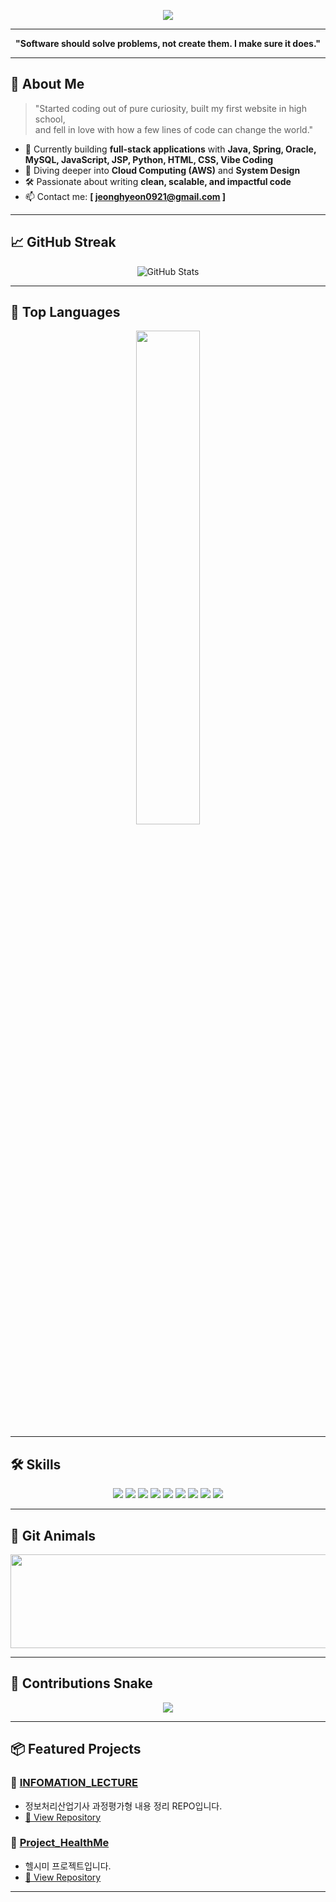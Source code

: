 <p align="center">
  <img src="https://capsule-render.vercel.app/api?type=waving&color=gradient&height=200&section=header&text=Hi,%20I'm%20eononenoe!&fontSize=50&fontAlignY=50"/>
</p>

---
 
<p align="center">
  <b>"Software should solve problems, not create them. I make sure it does."</b>
</p>

--- 
 
## 🚀 About Me

> "Started coding out of pure curiosity, built my first website in high school,   
> and fell in love with how a few lines of code can change the world."

- 🔭 Currently building **full-stack applications** with **Java, Spring, Oracle, MySQL, JavaScript, JSP, Python, HTML, CSS, Vibe Coding**
- 🌱 Diving deeper into **Cloud Computing (AWS)** and **System Design** 
- 🛠️ Passionate about writing **clean, scalable, and impactful code**
- 📫 Contact me: **[ jeonghyeon0921@gmail.com ]** 
 
---

## 📈 GitHub Streak

<p align="center">
  <img src="https://streak-stats.demolab.com?user=eononenoe&hide_border=true&locale=en" alt="GitHub Stats" />
</p>

---

## 📡 Top Languages

<p align="center">
  <img src="https://github-readme-stats.vercel.app/api/top-langs/?username=eononenoe&layout=compact&theme=graywhite" width="45%"/>
</p>

---

## 🛠️ Skills

<p align="center">
  <img src="https://img.shields.io/badge/Oracle-F80000?style=for-the-badge&logo=oracle&logoColor=white"/>
  <img src="https://img.shields.io/badge/HTML5-E34F26?style=for-the-badge&logo=html5&logoColor=white"/>
  <img src="https://img.shields.io/badge/java-%23ED8B00.svg?style=for-the-badge&logo=openjdk&logoColor=white"/>
  <img src="https://img.shields.io/badge/Linux-FCC624?style=for-the-badge&logo=linux&logoColor=black"/>
  <img src="https://img.shields.io/badge/JavaScript-F7DF1E?style=for-the-badge&logo=javascript&logoColor=black"/>
  <img src="https://img.shields.io/badge/spring-%236DB33F.svg?style=for-the-badge&logo=spring&logoColor=white"/>
  <img src="https://img.shields.io/badge/python-3670A0?style=for-the-badge&logo=python&logoColor=ffdd54"/>
  <img src="https://img.shields.io/badge/MySQL-4479A1?style=for-the-badge&logo=MySQL&logoColor=white"/>
  <img src="https://img.shields.io/badge/CSS3-1572B6?style=for-the-badge&logo=css3&logoColor=white"/>
</p>

---

## 🐴 Git Animals

<p align="center">
  <a href="https://www.gitanimals.org/en_US?utm_medium=image&utm_source=eononenoe&utm_content=line">
    <img
      src="https://render.gitanimals.org/lines/eononenoe?pet-id=700208135692200641"
      width="600"
      height="150"
    />
  </a>
</p>

---

## 🐍 Contributions Snake

<p align="center">
  <img src="https://eononenoe.github.io/eononenoe/github-contribution-grid-snake.svg" />
</p>

---

## 📦 Featured Projects

### 🔨 [INFOMATION_LECTURE](https://github.com/eononenoe/INFOMATION_LECTURE)
- 정보처리산업기사 과정평가형 내용 정리 REPO입니다.
- [🔗 View Repository](https://github.com/eononenoe/INFOMATION_LECTURE)

### 🔨 [Project_HealthMe](https://github.com/eononenoe/Project_HealthMe)
- 헬시미 프로젝트입니다.
- [🔗 View Repository](https://github.com/eononenoe/Project_HealthMe)

---
